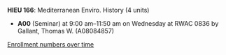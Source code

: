 **HIEU 166**: Mediterranean Enviro. History (4 units)

- **A00** (Seminar) at 9:00 am–11:50 am on Wednesday at RWAC 0836 by Gallant, Thomas W. (A08084857)

[Enrollment numbers over time](./HIEU166.tsv)
